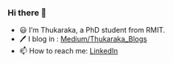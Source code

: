 ### Hi there 👋


- 😃 I’m Thukaraka, a PhD student from RMIT.
- 🖊️ I blog in : [Medium/Thukaraka_Blogs](https://pthukaraka-17.medium.com/)
- 📫 How to reach me: [LinkedIn](https://www.linkedin.com/in/thukaraka)


